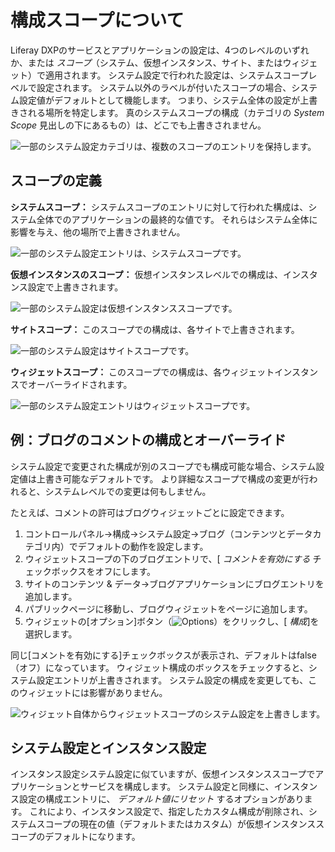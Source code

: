 # 構成スコープについて

Liferay DXPのサービスとアプリケーションの設定は、4つのレベルのいずれか、または *スコープ*（システム、仮想インスタンス、サイト、またはウィジェット）で適用されます。 システム設定で行われた設定は、システムスコープレベルで設定されます。 システム以外のラベルが付いたスコープの場合、システム設定値がデフォルトとして機能します。 つまり、システム全体の設定が上書きされる場所を特定します。 真のシステムスコープの構成（カテゴリの *System Scope* 見出しの下にあるもの）は、どこでも上書きされません。

<!-- Ideally, I think it would be more helpful for the below image to be a diagram that represents the relationship scopes have to one another. -->

![一部のシステム設定カテゴリは、複数のスコープのエントリを保持します。](../configuring-liferay/understanding-configuration-scope/images/02.png)

## スコープの定義

**システムスコープ：** システムスコープのエントリに対して行われた構成は、システム全体でのアプリケーションの最終的な値です。 それらはシステム全体に影響を与え、他の場所で上書きされません。

![一部のシステム設定エントリは、システムスコープです。](../configuring-liferay/understanding-configuration-scope/images/01.png)

**仮想インスタンスのスコープ：** 仮想インスタンスレベルでの構成は、インスタンス設定で上書きされます。

![一部のシステム設定は仮想インスタンススコープです。](../configuring-liferay/understanding-configuration-scope/images/05.png)

**サイトスコープ：** このスコープでの構成は、各サイトで上書きされます。

![一部のシステム設定はサイトスコープです。](../configuring-liferay/understanding-configuration-scope/images/03.png)

**ウィジェットスコープ：** このスコープでの構成は、各ウィジェットインスタンスでオーバーライドされます。

![一部のシステム設定エントリはウィジェットスコープです。](../configuring-liferay/understanding-configuration-scope/images/04.png)

## 例：ブログのコメントの構成とオーバーライド

システム設定で変更された構成が別のスコープでも構成可能な場合、システム設定値は上書き可能なデフォルトです。 より詳細なスコープで構成の変更が行われると、システムレベルでの変更は何もしません。

たとえば、コメントの許可はブログウィジェットごとに設定できます。

1.  コントロールパネル→構成→システム設定→ブログ（コンテンツとデータカテゴリ内）でデフォルトの動作を設定します。
2.  ウィジェットスコープの下のブログエントリで、[ *コメントを有効にする* チェックボックスをオフにします。
3.  サイトのコンテンツ & データ→ブログアプリケーションにブログエントリを追加します。
4.  パブリックページに移動し、ブログウィジェットをページに追加します。
5.  ウィジェットの[オプション]ボタン（![Options](../../images/icon-app-options.png)）をクリックし、[ *構成*]を選択します。

同じ[コメントを有効にする]チェックボックスが表示され、デフォルトはfalse（オフ）になっています。 ウィジェット構成のボックスをチェックすると、システム設定エントリが上書きされます。 システム設定の構成を変更しても、このウィジェットには影響がありません。

![ウィジェット自体からウィジェットスコープのシステム設定を上書きします。](../configuring-liferay/understanding-configuration-scope/images/06.png)

## システム設定とインスタンス設定
インスタンス設定システム設定に似ていますが、仮想インスタンススコープでアプリケーションとサービスを構成します。 システム設定と同様に、インスタンス設定の構成エントリに、 *デフォルト値にリセット* するオプションがあります。 これにより、インスタンス設定で、指定したカスタム構成が削除され、システムスコープの現在の値（デフォルトまたはカスタム）が仮想インスタンススコープのデフォルトになります。
